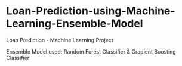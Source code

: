 # Loan-Prediction-using-Machine-Learning-Ensemble-Model
<p>Loan Prediction  - Machine Learning Project</p>
<p>Ensemble Model used: Random Forest Classifier & Gradient Boosting Classifier</p>
